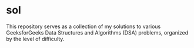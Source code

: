 # sol
This repository serves as a collection of my solutions to various GeeksforGeeks Data Structures and Algorithms (DSA) problems, organized by the level of difficulty.
